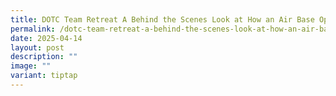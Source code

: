 ```yaml
---
title: DOTC Team Retreat A Behind the Scenes Look at How an Air Base Operates
permalink: /dotc-team-retreat-a-behind-the-scenes-look-at-how-an-air-base-operates/
date: 2025-04-14
layout: post
description: ""
image: ""
variant: tiptap
---
```

